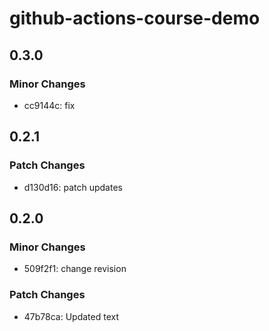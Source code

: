 # github-actions-course-demo

## 0.3.0

### Minor Changes

- cc9144c: fix

## 0.2.1

### Patch Changes

- d130d16: patch updates

## 0.2.0

### Minor Changes

- 509f2f1: change revision

### Patch Changes

- 47b78ca: Updated text
